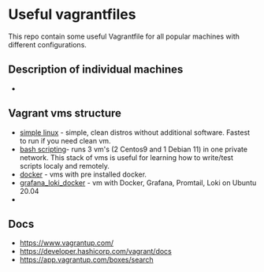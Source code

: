 # Useful vagrantfiles

This repo contain some useful Vagrantfile for all popular machines with different configurations.

## Description of individual machines
- 
## Vagrant vms structure

- [simple linux](./simple_linux/) - simple, clean distros without additional software. Fastest to run if you need clean vm.
- [bash scripting](./bash_scripting/)- runs 3 vm's (2 Centos9 and 1 Debian 11) in one private network. This stack of vms is useful for learning how to write/test scripts localy and remotely.
- [docker](./docker/) - vms with pre installed docker.
- [grafana_loki_docker](./grafana_loki_docker/) - vm with Docker, Grafana, Promtail, Loki on Ubuntu 20.04
- 
## Docs
- https://www.vagrantup.com/
- https://developer.hashicorp.com/vagrant/docs
- https://app.vagrantup.com/boxes/search